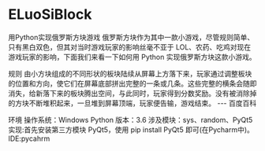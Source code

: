 # ELuoSiBlock
用Python实现俄罗斯方块游戏
俄罗斯方块作为其中一款小游戏，尽管规则简单、只有黑白双色，但其对当时游戏玩家的影响丝毫不亚于 LOL、农药、吃鸡对现在游戏玩家的影响，下面我们来看一下如何用 Python 实现俄罗斯方块这款小游戏。

规则
由小方块组成的不同形状的板块陆续从屏幕上方落下来，玩家通过调整板块的位置和方向，使它们在屏幕底部拼出完整的一条或几条。这些完整的横条会随即消失，给新落下来的板块腾出空间，与此同时，玩家得到分数奖励。没有被消除掉的方块不断堆积起来，一旦堆到屏幕顶端，玩家便告输，游戏结束。 --- 百度百科

环境
操作系统：Windows
Python 版本：3.6
涉及模块：sys、random、PyQt5
实现:首先安装第三方模块 PyQt5，使用 pip install PyQt5 即可(在Pycharm中)。
IDE:pycahrm
